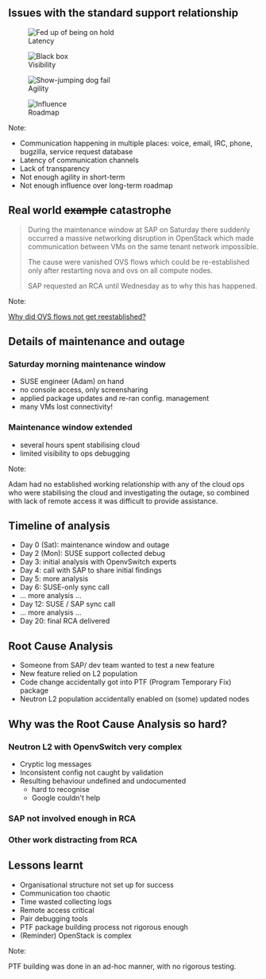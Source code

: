 <!-- .slide: data-state="normal" id="issues" data-menu-title="Issues" data-timing="60" -->
## Issues with the standard support relationship

<div class="container">
  <div class="item">
    <figure class="fragment">
        <img data-src="images/on-hold.jpg" alt="Fed up of being on hold" />
        <figcaption>Latency</figcaption>
    </figure>
  </div>
  <div class="item">
    <figure class="fragment">
        <img data-src="images/black-box.png" alt="Black box" />
        <figcaption>Visibility</figcaption>
    </figure>
  </div>
  <div class="item">
    <figure class="fragment">
        <img data-src="images/agile-dog.jpg" alt="Show-jumping dog fail" />
        <figcaption>Agility</figcaption>
    </figure>
  </div>
  <div class="item">
    <figure class="fragment">
        <img data-src="images/influence.jpg" alt="Influence" />
        <figcaption>Roadmap</figcaption>
    </figure>
  </div>
</div>

Note:

*   Communication happening in multiple places:
    voice, email, IRC, phone, bugzilla, service request database
*   Latency of communication channels
*   Lack of transparency
*   Not enough agility in short-term
*   Not enough influence over long-term roadmap


<!-- .slide: data-state="normal" id="catastrophe" data-menu-title="Real world example" data-timing="40" -->
## Real world <del>example</del> catastrophe

<blockquote class="fragment">
<p>

During the maintenance window at SAP on Saturday there suddenly
occurred a massive networking disruption in OpenStack which made
communication between VMs on the same tenant network impossible.

</p><p>

The cause were vanished OVS flows which could be re-established only
after restarting nova and ovs on all compute nodes.

</p><p>

SAP requested an RCA until Wednesday as to why this has happened.

</blockquote>

Note:

[Why did OVS flows not get reestablished?](https://bugzilla.suse.com/show_bug.cgi?id=1013841)


<!-- .slide: data-state="normal" id="outage" data-menu-title="Outage details" data-timing="60" -->
## Details of maintenance and outage

### Saturday morning maintenance window

*   <!-- .element: class="fragment" -->
    SUSE engineer (Adam) on hand
*   <!-- .element: class="fragment" -->
    no console access, only screensharing
*   <!-- .element: class="fragment" -->
    applied package updates and re-ran config. management
*   <!-- .element: class="fragment" -->
    many VMs lost connectivity!

### Maintenance window extended <!-- .element: class="fragment" -->

*   <!-- .element: class="fragment" -->
    several hours spent stabilising cloud
*   <!-- .element: class="fragment" -->
    limited visibility to ops debugging

Note:

Adam had no established working relationship with any of the cloud ops
who were stabilising the cloud and investigating the outage, so
combined with lack of remote access it was difficult to provide
assistance.


<!-- .slide: data-state="normal" id="timeline" data-menu-title="Timeline" data-timing="80" -->
## Timeline of analysis

*   Day 0 (Sat): maintenance window and outage
*   <!-- .element: class="fragment" -->
    Day 2 (Mon): SUSE support collected debug
*   <!-- .element: class="fragment" -->
    Day 3: initial analysis with OpenvSwitch experts
*   <!-- .element: class="fragment" -->
    Day 4: call with SAP to share initial findings
*   <!-- .element: class="fragment" -->
    Day 5: more analysis
*   <!-- .element: class="fragment" -->
    Day 6: SUSE-only sync call
*   <!-- .element: class="fragment" -->
    ... more analysis ...
*   <!-- .element: class="fragment" -->
    Day 12: SUSE / SAP sync call
*   <!-- .element: class="fragment" -->
    ... more analysis ...
*   <!-- .element: class="fragment" -->
    Day 20: final RCA delivered


<!-- .slide: data-state="normal" id="RCA" data-menu-title="RCA" data-timing="45" -->
## Root Cause Analysis

*   <!-- .element: class="fragment" -->
    Someone from SAP/ dev team wanted to test a new feature
*   <!-- .element: class="fragment" -->
    New feature relied on L2 population
*   <!-- .element: class="fragment" -->
    Code change accidentally got into PTF (Program Temporary Fix) package
*  <!-- .element: class="fragment" -->
    Neutron L2 population accidentally enabled on (some)
    updated nodes


<!-- .slide: data-state="normal" id="RCA-hard" data-menu-title="Why was it hard?" data-timing="60" -->
## Why was the Root Cause Analysis so hard?

### Neutron L2 with OpenvSwitch very complex <!-- .element: class="fragment" -->

*   <!-- .element: class="fragment" -->
    Cryptic log messages
*   <!-- .element: class="fragment" -->
    Inconsistent config not caught by validation
*   <!-- .element: class="fragment" -->
    Resulting behaviour undefined and undocumented
    *    <!-- .element: class="fragment" -->
         hard to recognise
    *    <!-- .element: class="fragment" -->
         Google couldn't help

### SAP not involved enough in RCA <!-- .element: class="fragment" -->

### Other work distracting from RCA <!-- .element: class="fragment" -->


<!-- .slide: data-state="normal" id="lessons-learnt" data-menu-title="Lessons learnt" data-timing="40" -->
## Lessons learnt

*   <!-- .element: class="fragment" -->
    Organisational structure not set up for success
*   <!-- .element: class="fragment" -->
    Communication too chaotic
*   <!-- .element: class="fragment" -->
    Time wasted collecting logs
*   <!-- .element: class="fragment" -->
    Remote access critical
*   <!-- .element: class="fragment" -->
    Pair debugging tools
*   <!-- .element: class="fragment" -->
    PTF package building process not rigorous enough
*   <!-- .element: class="fragment fg-bright-red" -->
    (Reminder) OpenStack is complex

Note:

PTF building was done in an ad-hoc manner, with no rigorous
testing.
